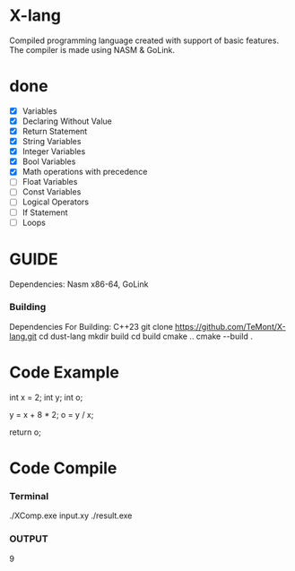 # X-lang
Сompiled programming language created with support of basic features.
The compiler is made using NASM & GoLink.

# done
- [X] Variables
- [X] Declaring Without Value
- [X] Return Statement
- [X] String Variables
- [X] Integer Variables
- [X] Bool Variables
- [X] Math operations with precedence
- [ ] Float Variables
- [ ] Const Variables
- [ ] Logical Operators
- [ ] If Statement
- [ ] Loops

# GUIDE
Dependencies: Nasm x86-64, GoLink

### Building
Dependencies For Building: C++23
git clone https://github.com/TeMont/X-lang.git
cd dust-lang
mkdir build
cd build
cmake ..
cmake --build .

# Code Example

int x = 2;
int y;
int o;

y = x + 8 * 2;
o = y / x;

return o;

# Code Compile
### Terminal
./XComp.exe input.xy
./result.exe

### OUTPUT 
9